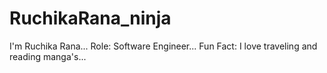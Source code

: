 # RuchikaRana_ninja
I'm Ruchika Rana...
Role: Software Engineer...
Fun Fact: I love traveling and reading manga's...
